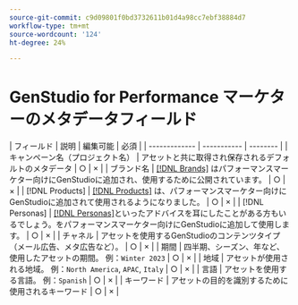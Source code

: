 ```yaml
---
source-git-commit: c9d09801f0bd3732611b01d4a98cc7ebf38884d7
workflow-type: tm+mt
source-wordcount: '124'
ht-degree: 24%

---
```

# GenStudio for Performance マーケターのメタデータフィールド

<!-- copied this table right into the topic bc was having trouble with snippet injection error -->

| フィールド | 説明 | 編集可能 | 必須 |
| ------------- | ----------- | -------- |
| キャンペーン名（プロジェクト名） | アセットと共に取得され保存されるデフォルトのメタデータ | ○ | × |
| ブランド名 | [[!DNL Brands]](/help/user-guide/guidelines/brands.md) はパフォーマンスマーケター向けにGenStudioに追加され、使用するために公開されています。 | ○ | × |
| [!DNL Products] | [[!DNL Products]](/help/user-guide/guidelines/products.md) は、パフォーマンスマーケター向けにGenStudioに追加されて使用されるようになりました。 | ○ | × |
| [!DNL Personas] | [[!DNL Personas]](/help/user-guide/guidelines/personas.md)といったアドバイスを耳にしたことがある方もいるでしょう。をパフォーマンスマーケター向けにGenStudioに追加して使用します。 | ○ | × |
| チャネル | アセットを使用するGenStudioのコンテンツタイプ （メール広告、メタ広告など）。 | ○ | × |
| 期間 | 四半期、シーズン、年など、使用したアセットの期間。 例：`Winter 2023` | ○ | × |
| 地域  | アセットが使用される地域。 例：`North America`, `APAC`, `Italy` | ○ | × |
| 言語 | アセットを使用する言語。 例：`Spanish` | ○ | × |
| キーワード | アセットの目的を識別するために使用されるキーワード | ○ | × |
<!-- 
| Prompt        | Metadata that describes information used to generate asset | N |
| Filename      | Default metadata captured and stored with asset | N |
| File format   | Default metadata captured and stored with asset | N |
| Timestamps    | Default metadata captured and stored with asset | N |
| Size          | Default metadata captured and stored with asset | N |
| Color tag     | **Colors**: Red, Dark_Red, Magenta, Yellow, Mustard, Pink, Dark_Pink, Gold, Orange, Mud_Green, Black, White, Off_White, Gray, Dark_Gray, Silver, Cream, Khaki, Brown, Dark_Brown, Maroon, Tan, Beige, Olive, Green, Bright_Green, Dark_Green, Light_Green, Blue, Dark_Blue, Light_Blue, Royal_Blue, Cyan, Violet, Purple, Lavender, Turquoise, Plum, Emerald, Lilac<br>**Tone**: Warm, Neutral, Cool | N |
| Smart tag     | Keywords assigned by AI based on characteristics identified in the content | N | -->

<!--
Description should include any defaults or ranges.
Not sure which metadata they will restrict from edit. Do we need to distinguish changes made during creation process or AFTER the content creation and approval. Obviously data assigned by machine is not editable.
-->
